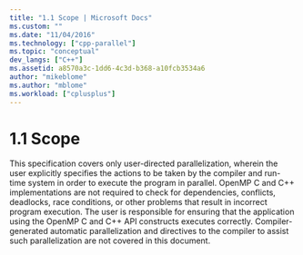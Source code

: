 ```yaml
---
title: "1.1 Scope | Microsoft Docs"
ms.custom: ""
ms.date: "11/04/2016"
ms.technology: ["cpp-parallel"]
ms.topic: "conceptual"
dev_langs: ["C++"]
ms.assetid: a8570a3c-1dd6-4c3d-b368-a10fcb3534a6
author: "mikeblome"
ms.author: "mblome"
ms.workload: ["cplusplus"]
---
```

# 1.1 Scope

This specification covers only user-directed parallelization, wherein the user explicitly specifies the actions to be taken by the compiler and run-time system in order to execute the program in parallel. OpenMP C and C++ implementations are not required to check for dependencies, conflicts, deadlocks, race conditions, or other problems that result in incorrect program execution. The user is responsible for ensuring that the application using the OpenMP C and C++ API constructs executes correctly. Compiler-generated automatic parallelization and directives to the compiler to assist such parallelization are not covered in this document.